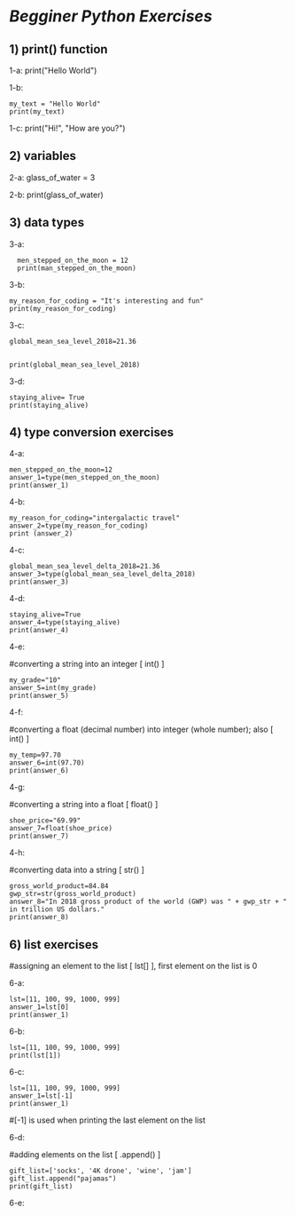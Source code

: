 # ***Begginer Python Exercises***
## 1) print() function

1-a: print("Hello World")

1-b: 
```
my_text = "Hello World"
print(my_text)
```
           
1-c: print("Hi!", "How are you?")

## 2) variables

2-a: glass_of_water = 3

2-b: print(glass_of_water)

## 3) data types

3-a: 
```
  men_stepped_on_the_moon = 12
  print(man_stepped_on_the_moon)
```

3-b: 
```
my_reason_for_coding = "It's interesting and fun"
print(my_reason_for_coding)
```
3-c:
```
global_mean_sea_level_2018=21.36


print(global_mean_sea_level_2018)
```
3-d:
```
staying_alive= True
print(staying_alive)
```
## 4) type conversion exercises

4-a:
```
men_stepped_on_the_moon=12
answer_1=type(men_stepped_on_the_moon)
print(answer_1)
```
4-b:
```
my_reason_for_coding="intergalactic travel"
answer_2=type(my_reason_for_coding)
print (answer_2)
```
4-c:
```
global_mean_sea_level_delta_2018=21.36
answer_3=type(global_mean_sea_level_delta_2018)
print(answer_3)
```
4-d:
```
staying_alive=True
answer_4=type(staying_alive)
print(answer_4)
```
4-e:

#converting a string into an integer [ int() ]
```
my_grade="10"
answer_5=int(my_grade)
print(answer_5)
```
4-f:

#converting a float (decimal number) into integer (whole number); also [ int() ]
```
my_temp=97.70
answer_6=int(97.70)
print(answer_6)
```
4-g:

#converting a string into a float [ float() ]
```
shoe_price="69.99"
answer_7=float(shoe_price)
print(answer_7)
```
4-h:

#converting data into a string [ str() ]
```
gross_world_product=84.84
gwp_str=str(gross_world_product)
answer_8="In 2018 gross product of the world (GWP) was " + gwp_str + " in trillion US dollars."
print(answer_8)
```

## 6) list exercises

#assigning an element to the list [ lst[] ], first element on the list is 0

6-a:
```
lst=[11, 100, 99, 1000, 999]
answer_1=lst[0]
print(answer_1)
```
6-b:
```
lst=[11, 100, 99, 1000, 999]
print(lst[1])
```
6-c:
```
lst=[11, 100, 99, 1000, 999]
answer_1=lst[-1]
print(answer_1)
```
#[-1] is used when printing the last element on the list

6-d:

#adding elements on the list [ .append() ]
```
gift_list=['socks', '4K drone', 'wine', 'jam']
gift_list.append("pajamas")
print(gift_list)
```
6-e:
```

